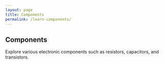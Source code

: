 ```yaml
---
layout: page
title: Components
permalink: /learn-components/
---
```


## Components

Explore various electronic components such as resistors, capacitors, and transistors.
